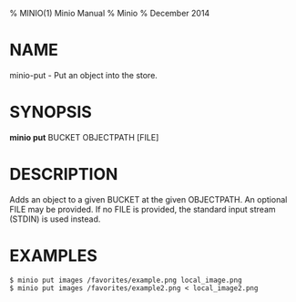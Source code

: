 % MINIO(1) Minio Manual
% Minio
% December 2014
# NAME
minio-put - Put an object into the store.

# SYNOPSIS
**minio put**
BUCKET OBJECTPATH [FILE]

# DESCRIPTION
Adds an object to a given BUCKET at the given OBJECTPATH. An optional FILE may
be provided. If no FILE is provided, the standard input stream (STDIN) is used
instead.

# EXAMPLES

    $ minio put images /favorites/example.png local_image.png
    $ minio put images /favorites/example2.png < local_image2.png

